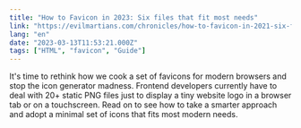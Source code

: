 ```yaml
---
title: "How to Favicon in 2023: Six files that fit most needs"
link: "https://evilmartians.com/chronicles/how-to-favicon-in-2021-six-files-that-fit-most-needs"
lang: "en"
date: "2023-03-13T11:53:21.000Z"
tags: ["HTML", "favicon", "Guide"]
---
```


It's time to rethink how we cook a set of favicons for modern browsers and stop the icon generator madness. Frontend developers currently have to deal with 20+ static PNG files just to display a tiny website logo in a browser tab or on a touchscreen. Read on to see how to take a smarter approach and adopt a minimal set of icons that fits most modern needs.
